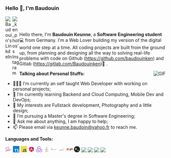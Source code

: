 ### Hello 👋, I'm Baudouin

<a href="https://www.linkedin.com/in/baudouin-keunne-3b24a6190">
  <img align="left" alt="Baudouin's LinkdeIn" width="22px" src="https://cdn.jsdelivr.net/npm/simple-icons@v3/icons/linkedin.svg" />
</a>

<a href="https://www.instagram.com/_ken_photos/?hl=en">
  <img align="left" alt="_ken_photos's Instagram" width="22px" src="https://cdn.jsdelivr.net/npm/simple-icons@v3/icons/instagram.svg" />
</a>
<br />
<br />

Hello there, I'm **Baudouin Keunne**, a **Software Engineering student** 💻 from Germany. I'm a Web Lover building my version of the digital world one step at a time. All coding projects are built from the ground up, from planning and designing all the way to solving real-life problems with code on Github (https://github.com/baudouinken) and Gitlab (https://gitlab.com/Baudouinken)💼 . 

  <img align="right" alt="GIF" src="https://i.pinimg.com/originals/e4/26/70/e426702edf874b181aced1e2fa5c6cde.gif" />
  
**Talking about Personal Stuffs:**

- 👨🏽‍💻 I’m currently an self taught Web Developer with working on personal projects;
- 🌱 I’m currently learning Backend and Cloud Computing, Mobile Dev and DevOps; 
- 🤔 My interests are Fullstack development, Photography and a little design;
- 💼 I’m pursuing a Master's degree in Software Engineering;
- 💬 Ask me about anything, I am happy to help;
- 📫 Please email via keunne.baudoin@yahoo.fr to reach me.



**Languages and Tools:**  

<code><img height="20" src="https://raw.githubusercontent.com/github/explore/80688e429a7d4ef2fca1e82350fe8e3517d3494d/topics/sass/sass.png"></code>
<code><img height="20" src="https://raw.githubusercontent.com/github/explore/80688e429a7d4ef2fca1e82350fe8e3517d3494d/topics/typescript/typescript.png"></code>
<code><img height="20" src="https://raw.githubusercontent.com/github/explore/80688e429a7d4ef2fca1e82350fe8e3517d3494d/topics/javascript/javascript.png"></code>
<code><img height="20" src="https://raw.githubusercontent.com/github/explore/80688e429a7d4ef2fca1e82350fe8e3517d3494d/topics/angular/angular.png"></code>
<code><img height="20" src="https://raw.githubusercontent.com/github/explore/80688e429a7d4ef2fca1e82350fe8e3517d3494d/topics/redux/redux.png"></code>
<code><img height="20" src="https://raw.githubusercontent.com/github/explore/80688e429a7d4ef2fca1e82350fe8e3517d3494d/topics/java/java.png"></code>
<code><img height="20" src="https://raw.githubusercontent.com/github/explore/80688e429a7d4ef2fca1e82350fe8e3517d3494d/topics/mongodb/mongodb.png"></code>
<code><img height="20" src="https://raw.githubusercontent.com/github/explore/80688e429a7d4ef2fca1e82350fe8e3517d3494d/topics/mysql/mysql.png"></code>
<code><img height="20" src="https://raw.githubusercontent.com/github/explore/80688e429a7d4ef2fca1e82350fe8e3517d3494d/topics/git/git.png"></code>
<code><img height="20" src="https://raw.githubusercontent.com/github/explore/80688e429a7d4ef2fca1e82350fe8e3517d3494d/topics/terminal/terminal.png"></code>
<code><img height="20" src="https://user-images.githubusercontent.com/54404959/212147753-0336dd97-030a-41a9-9092-064802749ef1.png"></code>
<code><img height="20" src="https://user-images.githubusercontent.com/54404959/212148068-f889af70-6f91-457e-b412-df13baaf8f8e.png"></code>
<code><img height="20" src="https://user-images.githubusercontent.com/54404959/212148268-44a21053-4d43-417a-a4e3-069d9aa49cd1.png"></code>
<code><img height="20" src="https://user-images.githubusercontent.com/54404959/212148568-06e5e030-7a0e-491b-b8c6-d6ad3cb78820.png"></code>






